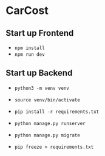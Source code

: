 # CarCost

## Start up Frontend

- `npm install`
- `npm run dev`

## Start up Backend

- `python3 -m venv venv`
- `source venv/bin/activate`
- `pip install -r requirements.txt`

- `python manage.py runserver`

- `python manage.py migrate`
- `pip freeze > requirements.txt`
